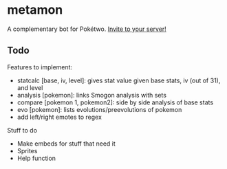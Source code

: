 # metamon

A complementary bot for Pokétwo.
[Invite to your server!](https://discord.com/api/oauth2/authorize?client_id=817204255596216381&permissions=2148006976&scope=bot)

## Todo

Features to implement:

- statcalc [base, iv, level]: gives stat value given base stats, iv (out of 31), and level
- analysis [pokemon]: links Smogon analysis with sets
- compare [pokemon 1, pokemon2]: side by side analysis of base stats
- evo [pokemon]: lists evolutions/preevolutions of pokemon
- add left/right emotes to regex

Stuff to do

- Make embeds for stuff that need it
- Sprites
- Help function